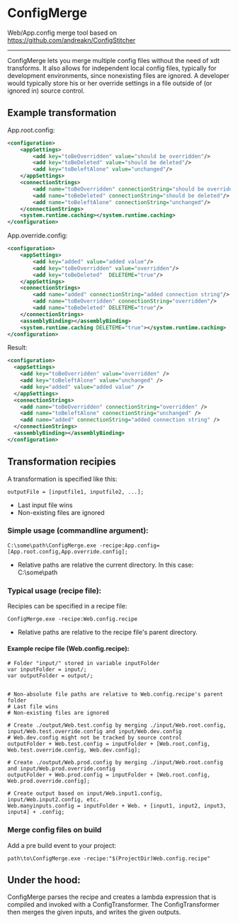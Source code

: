 # ConfigMerge
Web/App.config merge tool based on https://github.com/andreakn/ConfigStitcher

---
ConfigMerge lets you merge multiple config files without the need of xdt transforms. It also allows for independent local config files, typically for development environments, since nonexisting files are ignored. A developer would typically store his or her override settings in a file outside of (or ignored in) source control.

## Example transformation
App.root.config:
```xml
<configuration>
    <appSettings>
        <add key="toBeOverridden" value="should be overridden"/>
        <add key="toBeDeleted" value="should be deleted"/>
        <add key="toBeleftAlone" value="unchanged"/>
    </appSettings>
    <connectionStrings>
        <add name="toBeOverridden" connectionString="should be overridden"/>
        <add name="toBeDeleted" connectionString="should be deleted"/>
        <add name="toBeleftAlone" connectionString="unchanged"/>
    </connectionStrings>
    <system.runtime.caching></system.runtime.caching>
</configuration>
```

App.override.config:
```xml
<configuration>
    <appSettings>
        <add key="added" value="added value"/>
        <add key="toBeOverridden" value="overridden"/>
        <add key="toBeDeleted"  DELETEME="true"/>
    </appSettings>
    <connectionStrings>
        <add name="added" connectionString="added connection string"/>
        <add name="toBeOverridden" connectionString="overridden"/>
        <add name="toBeDeleted" DELETEME="true"/>
    </connectionStrings>
    <assemblyBinding></assemblyBinding>
    <system.runtime.caching DELETEME="true"></system.runtime.caching>
</configuration>
```

Result:
```xml
<configuration>
  <appSettings>
    <add key="toBeOverridden" value="overridden" />
    <add key="toBeleftAlone" value="unchanged" />
    <add key="added" value="added value" />
  </appSettings>
  <connectionStrings>
    <add name="toBeOverridden" connectionString="overridden" />
    <add name="toBeleftAlone" connectionString="unchanged" />
    <add name="added" connectionString="added connection string" />
  </connectionStrings>
  <assemblyBinding></assemblyBinding>
</configuration>
```

## Transformation recipies

A transformation is specified like this:
```
outputFile = [inputfile1, inputfile2, ...];
```

- Last input file wins
- Non-existing files are ignored


### Simple usage (commandline argument):
```
C:\some\path\ConfigMerge.exe -recipe:App.config=[App.root.config,App.override.config];
```

- Relative paths are relative the current directory. In this case: C:\some\path


### Typical usage (recipe file):
Recipies can be specified in a recipe file:

```
ConfigMerge.exe -recipe:Web.config.recipe
```

- Relative paths are relative to the recipe file's parent directory.

#### Example recipe file (Web.config.recipe):
```
# Folder "input/" stored in variable inputFolder
var inputFolder = input/;
var outputFolder = output/;


# Non-absolute file paths are relative to Web.config.recipe's parent folder
# Last file wins
# Non-existing files are ignored

# Create ./output/Web.test.config by merging ./input/Web.root.config, input/Web.test.override.config and input/Web.dev.config
# Web.dev.config might not be tracked by source control
outputFolder + Web.test.config = inputFolder + [Web.root.config, Web.test.override.config, Web.dev.config];

# Create ./output/Web.prod.config by merging ./input/Web.root.config and input/Web.prod.override.config
outputFolder + Web.prod.config = inputFolder + [Web.root.config, Web.prod.override.config];

# Create output based on input/Web.input1.config, input/Web.input2.config, etc.
Web.manyinputs.config = inputFolder + Web. + [input1, input2, input3, input4] + .config;

```

### Merge config files on build
Add a pre build event to your project:
```
path\to\ConfigMerge.exe -recipe:"$(ProjectDir)Web.config.recipe"
```

## Under the hood:
ConfigMerge parses the recipe and creates a lambda expression that is compiled and invoked with a ConfigTransformer. The ConfigTransformer then merges the given inputs, and writes the given outputs.


